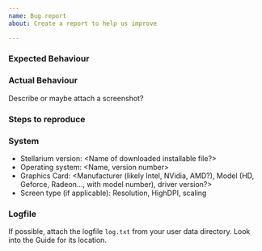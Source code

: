 ```yaml
---
name: Bug report
about: Create a report to help us improve

---
```


<!--
READ THIS AND FILL IN THIS TEMPLATE!

Before reporting an issue around graphics artifacts like missing menu buttons, strange colors, Moon not rendered, or similar, 
*please make absolutely sure* you are running the latest graphics drivers for your graphics card. 
95% of graphics problems are solved this way.

Before reporting an issue, please *absolutely make sure* to check the recent open and also closed issues 
(https://github.com/Stellarium/stellarium/issues?q=is%3Aissue+is%3Aclosed) 
whether it has been reported and solved/closed already! Don't report a new issue in this case, you may join the discussion.

Sometimes installing our almost weekly Beta version (i.e., the latest development version) helps: https://github.com/Stellarium/stellarium-data/releases/tag/beta

Also look into the wiki https://github.com/Stellarium/stellarium/wiki/Common-Problems-for-the-current-version 
and FAQ https://github.com/Stellarium/stellarium/wiki/FAQ 
and check if you are attempting to report a known issue. Don't report in this case.

Also look into the User Guide before reporting unexpected but correct behaviour. Don't report in this case.

If you miss translations, please help us with your language and join our translators at Transifex: https://app.transifex.com/stellarium/stellarium/dashboard/

If you want to report a feature wish, delete these template lines above and below, and fill in. 

If you want to report a bug, please make sure to update and verify the bug still exists in the current version. 
In this case please also check current beta builds from http://stellarium.org

If the bug still persists, give your issue a clear, short title, delete text above down to and including this line and fill in:
-->

### Expected Behaviour

### Actual Behaviour
Describe or maybe attach a screenshot?

### Steps to reproduce

### System
* Stellarium version: <Name of downloaded installable file?>
* Operating system: <Name, version number>
* Graphics Card: <Manufacturer (likely Intel, NVidia, AMD?), Model (HD, Geforce, Radeon..., with model number), driver version?>
* Screen type (if applicable): Resolution, HighDPI, scaling

### Logfile 
If possible, attach the logfile `log.txt` from your user data directory. Look into the Guide for its location.
